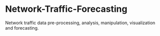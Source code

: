# Network-Traffic-Forecasting
Network traffic data pre-processing, analysis, manipulation, visualization and forecasting.
